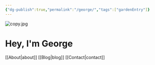 ```yaml
---
{"dg-publish":true,"permalink":"/george/","tags":["gardenEntry"]}
---
```


![copy.jpg](/img/user/copy.jpg)

# Hey, I'm George

[[About\|about]]
[[Blog\|blog]] 
[[Contact\|contact]]


